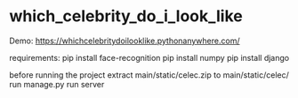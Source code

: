 

# which_celebrity_do_i_look_like

Demo: https://whichcelebritydoilooklike.pythonanywhere.com/

requirements:
pip install face-recognition
pip install numpy
pip install django

before running the project extract main/static/celec.zip to main/static/celec/
run manage.py run server 
